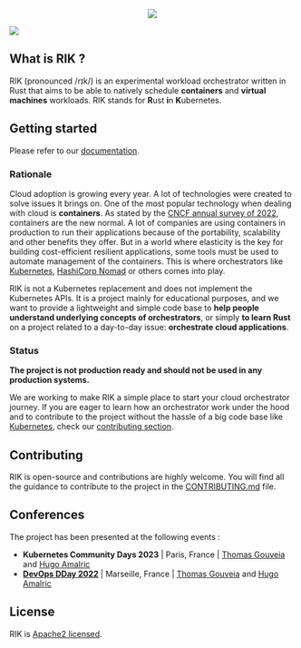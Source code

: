 <p align="center">
  <img src="https://i.imgur.com/22sf4x7.png" />
</p>
<img src="https://img.shields.io/github/actions/workflow/status/rik-org/rik/.github/workflows/rust.yml?branch=main&style=for-the-badge" />

## What is RIK ?

RIK (pronounced /rɪk/) is an experimental workload orchestrator written in Rust that aims to be able to natively schedule **containers** and **virtual machines** workloads. RIK stands for **R**ust **i**n **K**ubernetes.

## Getting started

Please refer to our [documentation](https://polyxia-org.github.io/rik/).

### Rationale

Cloud adoption is growing every year. A lot of technologies were created to solve issues it brings on. One of the most popular technology when dealing with cloud is **containers**. As stated by the [CNCF annual survey of 2022](https://www.cncf.io/reports/cncf-annual-survey-2022/), containers are the new normal. A lot of companies are using containers in production to run their applications because of the portability, scalability and other benefits they offer. But in a world where elasticity is the key for building cost-efficient resilient applications, some tools must be used to automate management of the containers. This is where orchestrators like [Kubernetes](https://github.com/kubernetes/kubernetes), [HashiCorp Nomad](https://github.com/hashicorp/nomad) or others comes into play. 

RIK is not a Kubernetes replacement and does not implement the Kubernetes APIs. It is a project mainly for educational purposes, and we want to provide a lightweight and simple code base to **help people understand underlying concepts of orchestrators**, or simply **to learn Rust** on a project related to a day-to-day issue: **orchestrate cloud applications**.

### Status

**The project is not production ready and should not be used in any production systems.** 

We are working to make RIK a simple place to start your cloud orchestrator journey. If you are eager to learn how an orchestrator work under the hood and to contribute to the project without the hassle of a big code base like [Kubernetes](https://github.com/kubernetes/kubernetes), check our [contributing section](#contributing).

## Contributing

RIK is open-source and contributions are highly welcome. You will find all the guidance to contribute to the project in the [CONTRIBUTING.md](./CONTRIBUTING.md) file.

## Conferences

The project has been presented at the following events :

- **Kubernetes Community Days 2023** | Paris, France | [Thomas Gouveia](https://github.com/thomasgouveia) and [Hugo Amalric](https://github.com/hugoamalric)
- **[DevOps DDay 2022](https://www.youtube.com/watch?v=PS5aUSBdF-I)** | Marseille, France | [Thomas Gouveia](https://github.com/thomasgouveia) and [Hugo Amalric](https://github.com/hugoamalric)

## License

RIK is [Apache2 licensed](./LICENSE).
